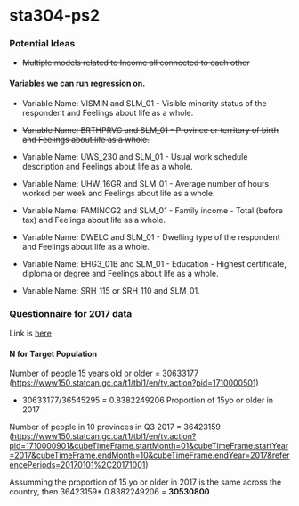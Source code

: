 # sta304-ps2

### Potential Ideas
* ~~Multiple models related to Income all connected to each other~~

#### Variables we can run regression on.
* Variable Name: VISMIN and SLM_01 - Visible minority status of the respondent and Feelings about life as a whole.
* ~~Variable Name: BRTHPRVC and SLM_01 - Province or territory of birth and Feelings about life as a whole.~~
* Variable Name: UWS_230 and SLM_01 - Usual work schedule description and Feelings about life as a whole.
* Variable Name: UHW_16GR and SLM_01 - Average number of hours worked per week and Feelings about life as a whole.

* Variable Name: FAMINCG2 and SLM_01 - Family income - Total (before tax) and Feelings about life as a whole.
* Variable Name: DWELC and SLM_01 - Dwelling type of the respondent and Feelings about life as a whole.
* Variable Name: EHG3_01B and SLM_01 - Education - Highest certificate, diploma or degree and Feelings about life as a whole.
* Variable Name: SRH_115 or SRH_110 and SLM_01.




### Questionnaire for 2017 data
Link is [here](https://www23.statcan.gc.ca/imdb/p3Instr.pl?Function=assembleInstr&lang=en&Item_Id=335815)

#### N for Target Population
Number of people 15 years old or older = 30633177 (https://www150.statcan.gc.ca/t1/tbl1/en/tv.action?pid=1710000501)
- 30633177/36545295 = 0.8382249206 Proportion of 15yo or older in 2017

Number of people in 10 provinces in Q3 2017 = 36423159 (https://www150.statcan.gc.ca/t1/tbl1/en/tv.action?pid=1710000901&cubeTimeFrame.startMonth=01&cubeTimeFrame.startYear=2017&cubeTimeFrame.endMonth=10&cubeTimeFrame.endYear=2017&referencePeriods=20170101%2C20171001)

Assumming the proportion of 15 yo or older in 2017 is the same across the country, then 36423159*.0.8382249206 = **30530800**
